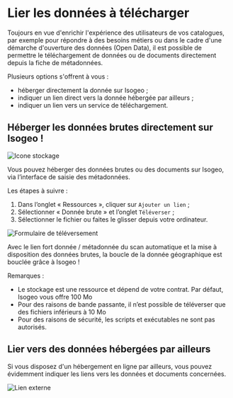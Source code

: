 # Lier les données à télécharger

Toujours en vue d'enrichir l'expérience des utilisateurs de vos catalogues, par exemple pour répondre à des besoins métiers ou dans le cadre d'une démarche d'ouverture des données (Open Data), il est possible de permettre le téléchargement de données ou de documents directement depuis la fiche de métadonnées.

Plusieurs options s'offrent à vous :
* héberger directement la donnée sur Isogeo ;
* indiquer un lien direct vers la donnée hébergée par ailleurs ;
* indiquer un lien vers un service de téléchargement.

## Héberger les données brutes directement sur Isogeo !
![Icone stockage](/images/offer_schema_platform_resStorage.png "Hébergement et stockage de données dans le cloud d'Isogeo")

Vous pouvez héberger des données brutes ou des documents sur Isogeo, via l’interface de saisie des métadonnées.

Les étapes à suivre :
1. Dans l’onglet « Ressources », cliquer sur `Ajouter un lien` ;
2. Sélectionner « Donnée brute » et l’onglet `Téléverser` ;
3. Sélectionner le fichier ou faites le glisser depuis votre ordinateur.

![Formulaire de téléversement](/images/inv_edit_one_resource_download_upload.png "Glisser déposer une donnée ou un fichier")

Avec le lien fort donnée / métadonnée du scan automatique et la mise à disposition des données brutes, la boucle de la donnée géographique est bouclée grâce à Isogeo !

Remarques :
* Le stockage est une ressource et dépend de votre contrat. Par défaut, Isogeo vous offre 100 Mo
* Pour des raisons de bande passante, il n’est possible de téléverser que des fichiers inférieurs à 10 Mo
* Pour des raisons de sécurité, les scripts et exécutables ne sont pas autorisés.


## Lier vers des données hébergées par ailleurs

Si vous disposez d'un hébergement en ligne par ailleurs, vous pouvez évidemment indiquer les liens vers les données et documents concernées.

![Lien externe](/images/inv_edit_one_resource_download_link.png "Lier vers un hébergement externe")

